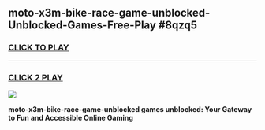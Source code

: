 
## moto-x3m-bike-race-game-unblocked-Unblocked-Games-Free-Play #8qzq5
<h3>
<a href="https://us.freeplayer.one?title=moto-x3m-bike-race-game-unblocked&ref=9M">CLICK TO PLAY</a></h3>
<hr>

<h3>
<a href="https://us.freeplayer.one?title=moto-x3m-bike-race-game-unblocked&ref=9M">CLICK 2 PLAY</a>
  
</h3>

<a href="https://us.freeplayer.one?title=moto-x3m-bike-race-game-unblocked&ref=9M"><img src="https://clearcache.store/games.png"></a>


**moto-x3m-bike-race-game-unblocked games unblocked: Your Gateway to Fun and Accessible Online Gaming**
